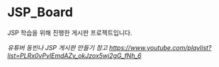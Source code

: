 # JSP_Board
JSP 학습을 위해 진행한 게시판 프로젝트입니다.

*유튜버 동빈나 JSP 게시판 만들기 참고*
*https://www.youtube.com/playlist?list=PLRx0vPvlEmdAZv_okJzox5wj2gG_fNh_6*
